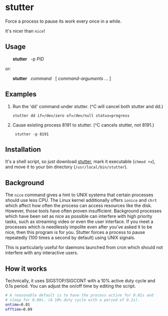 # stutter
Force a process to pause its work every once in a while.

It's nicer than `nice`!

## Usage

<ul>

  **stutter** &nbsp; -p _PID_

</ul>

or: 

<ul>
  
  **stutter** &nbsp; _command_ &nbsp; \[ _command-arguments_ ... \]

</ul>

## Examples

1. Run the 'dd' command under stutter. (^C will cancel both stutter and dd.)
   ```
   stutter dd if=/dev/zero of=/dev/null status=progress
   ```
   
2. Cause existing process 8191 to stutter. (^C cancels stutter, not 8191.)

        stutter -p 8191

## Installation

It's a shell script, so just download [stutter][rawlink], mark it executable (`chmod +x`), and move it to your bin directory (`/usr/local/bin/stutter`).

  [rawlink]: https://github.com/hackerb9/stutter/raw/refs/heads/main/stutter "Download stutter shell script"

## Background

The `nice` command gives a hint to UNIX systems that certain processes should use less CPU. The Linux kernel additionally offers `ionice` and `chrt` which affect how often the process can access resources like the disk. However, those tools have often proven insufficient. Background processes which have been set as nice as possible can interfere with high priority tasks, such as streaming video or even the user interface. If you meet a processes which is needlessly impolite even after you've asked it to be nice, then this program is for you. Stutter forces a process to pause repeatedly (100 times a second by default) using UNIX signals. 

This is particularly useful for daemons launched from cron which should not interfere with any interactive users. 

## How it works

Technically, it uses SIGSTOP/SIGCONT with a 10% active duty cycle and 0.1s period. You can adjust the on/off time by editing the script.

```bash
# A reasonable default is to have the process active for 0.01s and
# sleep for 0.09s. (A 10% duty cycle with a period of 0.1s).
ontime=0.01
offtime=0.09
```

